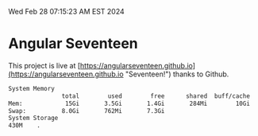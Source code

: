 Wed Feb 28 07:15:23 AM EST 2024

# Angular Seventeen


This project is live at [https://angularseventeen.github.io](https://angularseventeen.github.io "Seventeen!") thanks to Github.

```bash
System Memory
               total        used        free      shared  buff/cache   available
Mem:            15Gi       3.5Gi       1.4Gi       284Mi        10Gi        11Gi
Swap:          8.0Gi       762Mi       7.3Gi
System Storage
430M	.
